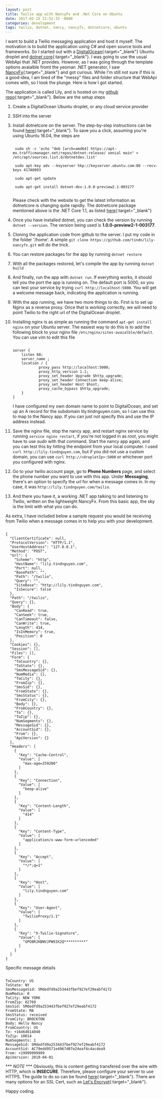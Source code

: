 ```yaml
---
layout: post
title: Twilio app with NancyFx and .Net Core on Ubuntu
date: 2017-02-15 21:52:33 -0600
categories: development
tags: twilio, dotnet, nancy, nancyfx, dotnetcore, ubuntu
---
```

I want to build a Twilio messaging application and host it myself. The motivation is 
to build the application using C# and open source tools and 
frameworks. So I started out with a 
[DigitalOcean](https://digitalocean.com){:target="_blank"} Ubuntu droplet and 
[dotnet core](https://www.microsoft.com/net/core){:target="_blank"}. 
I was going to use the usual WebApi that .NET provides. However, as I was going 
through the template options avaialble fromt the yeoman .NET generator, I saw 
[NancyFx](http://nancyfx.org){:target="_blank"} and got curious. 
While I'm still not sure if this is a good idea, I am tired of the "messy" files 
and folder structure that WebApi comes with, so I took the plunge. Here is how I 
got started.

The application is called Lily, and is hosted on my 
[github repo](https://github.com/tindn/lily-nancyfx){:target="_blank"}. 
Below are the setup steps

1. Create a DigitalOcean Ubuntu droplet, or any cloud service provider
2. SSH into the server
3. Install dotnetcore on the server. The step-by-step instructions can be found 
[here](https://www.microsoft.com/net/core#linuxubuntu){:target="_blank"}. 
To save you a click, assuming you're using Ubuntu 16.04, the steps are
    <pre><code>
    sudo sh -c 'echo "deb [arch=amd64] https://apt-mo.trafficmanager.net/repos/dotnet-release/ xenial main" > /etc/apt/sources.list.d/dotnetdev.list'

    sudo apt-key adv --keyserver hkp://keyserver.ubuntu.com:80 --recv-keys 417A0893

    sudo apt-get update

    sudo apt-get install dotnet-dev-1.0.0-preview2.1-003177
    </code></pre>
    Please check with the website to get the latest information as dotnetcore is changing
    quite rapidly. The dotnetcore package mentioned above is the .NET Core 1.1, as listed 
    [here](https://www.microsoft.com/net/download/linux){:target="_blank"}

4. Once you have installed dotnet, you can check the version by running 
`dotnet --version`. The version being used is **1.0.0-preview2-1-003177**.
5. Cloning the application code from github to the server. I put my code in the folder
'/home'. A simple `git clone https://github.com/tindn/lily-nancyfx.git` will do the trick.
6. You can restore packages for the app by running `dotnet restore`
7. With all the packages restored, let's compile the app by running `dotnet build`
8. And finally, run the app with `dotnet run`. If everything works, it should tell you 
the port the app is running on. The default port is 5000, so you can test your service by 
trying `curl http://localhost:5000`. You will get a welcome message back, indicating the 
application is running.
9. With the app running, we have two more things to do. First is to set up Nginx as a 
reverse proxy. Once that is working correctly, we will need to point Twilio to the right
url of the DigitalOcean droplet. 
10. Installing nginx is as simple as running the command `apt-get install nginx` on your 
Ubuntu server. The easiest way to do this is to add the following block  to your nginx
file `/etc/nginx/sites-avaialble/default`. You can use vim to edit this file
    <pre><code>
    server {
        listen 80;
        server_name <your url, for ex. lily.tindnguyen.com>;
        location / {
                proxy_pass http://localhost:5000;
                proxy_http_version 1.1;
                proxy_set_header Upgrade $http_upgrade;
                proxy_set_header Connection keep-alive;
                proxy_set_header Host $host;
                proxy_cache_bypass $http_upgrade;
        }
    }
    </code></pre>   
    I have configured my own domain name to point to DigitalOcean, and set up an A record
    for the subdomain lily.tindnguyen.com, so I can use this to map to the Nancy app.
    If you can just not specify this and use the IP address instead. 
11. Save the nginx file, stop the nancy app, and restart nginx service by running
`service nginx restart`, if you're not logged in as *root*, you might have to use *sudo* 
with that command. Start the nancy app again, and you can test this by hitting the 
endpoint from your local computer. I used `curl http://lily.tindnguyen.com`, but if you
did not use a custom domain, you can use `curl http://<dropletIp>:5000` or whichever 
port you configured with nginx.
12. Go to your twilio account page, go to **Phone Numbers** page, and select the phone 
number you want to use with this app. Under **Messaging**, there's an option to specify 
the url for when a message comes in. In my case, it was `http://lily.tindnguyen.com/twilio`. 
13. And there you have it, a working .NET app talking to and listening to Twilio, written 
on the lightweight NancyFx. From this basic app, the sky is the limit with what you can do.

As extra, I have included below a sample request you would be receiving from Twilio when
a message comes in to help you with your development.

<pre><code>
{
  "ClientCertificate": null,
  "ProtocolVersion": "HTTP/1.1",
  "UserHostAddress": "127.0.0.1",
  "Method": "POST",
  "Url": {
    "Scheme": "http",
    "HostName": "lily.tindnguyen.com",
    "Port": null,
    "BasePath": "",
    "Path": "/twilio",
    "Query": "",
    "SiteBase": "http://lily.tindnguyen.com",
    "IsSecure": false
  },
  "Path": "/twilio",
  "Query": {},
  "Body": {
    "CanRead": true,
    "CanSeek": true,
    "CanTimeout": false,
    "CanWrite": true,
    "Length": 414,
    "IsInMemory": true,
    "Position": 0
  },
  "Cookies": {},
  "Session": [],
  "Files": [],
  "Form": {
    "ToCountry": {},
    "ToState": {},
    "SmsMessageSid": {},
    "NumMedia": {},
    "ToCity": {},
    "FromZip": {},
    "SmsSid": {},
    "FromState": {},
    "SmsStatus": {},
    "FromCity": {},
    "Body": {},
    "FromCountry": {},
    "To": {},
    "ToZip": {},
    "NumSegments": {},
    "MessageSid": {},
    "AccountSid": {},
    "From": {},
    "ApiVersion": {}
  },
  "Headers": [
    {
      "Key": "Cache-Control",
      "Value": [
        "max-age=259200"
      ]
    },
    {
      "Key": "Connection",
      "Value": [
        "keep-alive"
      ]
    },
    {
      "Key": "Content-Length",
      "Value": [
        "414"
      ]
    },
    {
      "Key": "Content-Type",
      "Value": [
        "application/x-www-form-urlencoded"
      ]
    },
    {
      "Key": "Accept",
      "Value": [
        "*/*;q=1"
      ]
    },
    {
      "Key": "Host",
      "Value": [
        "lily.tindnguyen.com"
      ]
    },
    {
      "Key": "User-Agent",
      "Value": [
        "TwilioProxy/1.1"
      ]
    },
    {
      "Key": "X-Twilio-Signature",
      "Value": [
        "GPO8RJKBNVJPW93X2Q**********"
      ]
    }
  ]
}
</code></pre>

Specific message details
<pre><code>
ToCountry: US
ToState: NY
SmsMessageSid: SMdedfd9a253443fbef927ef29eabf4172
NumMedia: 0
ToCity: NEW YORK
FromZip: 02769
SmsSid: SMdedfd9a253443fbef927ef29eabf4172
FromState: MA
SmsStatus: received
FromCity: BROCKTON
Body: Hello Nancy
FromCountry: US
To: +16464614040
ToZip: 10014
NumSegments: 1
MessageSid: SMdedfd9a253443fbef927ef29eabf4172
AccountSid: AC79edd9571e4967d07e24eaf4c4acdea9
From: +19999999999
ApiVersion: 2010-04-01
</code></pre>

*** *NOTE* *** Obviously, this is content getting transfered over the wire with HTTP,
which is **INSECURE**. Therefore, please configure your server to use HTTPS. 
The guide to do so can be found 
[here](https://www.digitalocean.com/community/tutorials/how-to-create-an-ssl-certificate-on-nginx-for-ubuntu-14-04){:target="_blank"}.
There are many options for an SSL Cert, such as [Let's Encrypt](https://letsencrypt.org){:target="_blank"}.

Happy coding.   